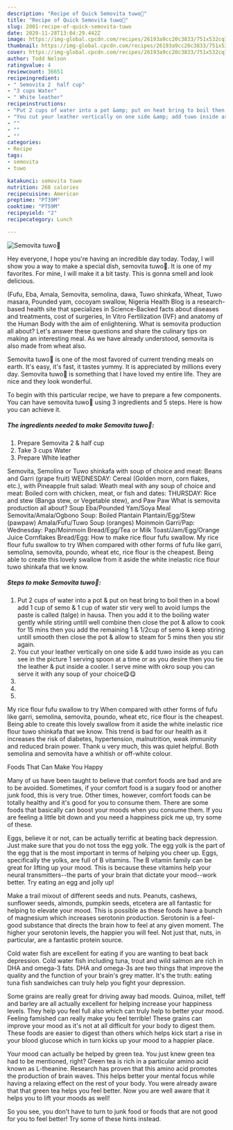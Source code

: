 ```yaml
---
description: "Recipe of Quick Semovita tuwo🍚"
title: "Recipe of Quick Semovita tuwo🍚"
slug: 2001-recipe-of-quick-semovita-tuwo
date: 2020-11-28T13:04:29.442Z
image: https://img-global.cpcdn.com/recipes/26193a9cc20c3833/751x532cq70/semovita-tuwo🍚-recipe-main-photo.jpg
thumbnail: https://img-global.cpcdn.com/recipes/26193a9cc20c3833/751x532cq70/semovita-tuwo🍚-recipe-main-photo.jpg
cover: https://img-global.cpcdn.com/recipes/26193a9cc20c3833/751x532cq70/semovita-tuwo🍚-recipe-main-photo.jpg
author: Todd Nelson
ratingvalue: 4
reviewcount: 36651
recipeingredient:
- " Semovita 2  half cup"
- "3 cups Water"
- " White leather"
recipeinstructions:
- "Put 2 cups of water into a pot &amp; put on heat bring to boil then in a bowl add 1 cup of semo &amp; 1 cup of water stir very well to avoid lumps the paste is called (talge) in hausa. Then you add it to the boiling water gently while stiring untill well combine then close the pot &amp; allow to cook for 15 mins then you add the remaining 1 &amp; 1/2cup of semo &amp; keep stiring untill smooth then close the pot &amp; allow to steam for 5 mins then you stir again."
- "You cut your leather vertically on one side &amp; add tuwo inside as you can see in the picture 1 serving spoon at a time or as you desire then you tie the leather &amp; put inside a cooler. I serve mine with okro soup you can serve it with any soup of your choice😋😋"
- ""
- ""
- ""
categories:
- Recipe
tags:
- semovita
- tuwo

katakunci: semovita tuwo 
nutrition: 268 calories
recipecuisine: American
preptime: "PT39M"
cooktime: "PT59M"
recipeyield: "2"
recipecategory: Lunch

---
```



![Semovita tuwo🍚](https://img-global.cpcdn.com/recipes/26193a9cc20c3833/751x532cq70/semovita-tuwo🍚-recipe-main-photo.jpg)

Hey everyone, I hope you're having an incredible day today. Today, I will show you a way to make a special dish, semovita tuwo🍚. It is one of my favorites. For mine, I will make it a bit tasty. This is gonna smell and look delicious.

(Fufu, Eba, Amala, Semovita, semolina, dawa, Tuwo shinkafa, Wheat, Tuwo masara, Pounded yam, cocoyam swallow, Nigeria Health Blog is a research-based health site that specializes in Science-Backed facts about diseases and treatments, cost of surgeries, In Vitro Fertilization (IVF) and anatomy of the Human Body with the aim of enlightening. What is semovita production all about? Let&#39;s answer these questions and share the culinary tips on making an interesting meal. As we have already understood, semovita is also made from wheat also.

Semovita tuwo🍚 is one of the most favored of current trending meals on earth. It's easy, it's fast, it tastes yummy. It is appreciated by millions every day. Semovita tuwo🍚 is something that I have loved my entire life. They are nice and they look wonderful.


To begin with this particular recipe, we have to prepare a few components. You can have semovita tuwo🍚 using 3 ingredients and 5 steps. Here is how you can achieve it.

<!--inarticleads1-->

##### The ingredients needed to make Semovita tuwo🍚:

1. Prepare  Semovita 2 &amp; half cup
1. Take 3 cups Water
1. Prepare  White leather


Semovita, Semolina or Tuwo shinkafa with soup of choice and meat: Beans and Garri (grape fruit) WEDNESDAY: Cereal (Golden morn, corn flakes, etc.), with Pineapple fruit salad: Weath meal with any soup of choice and meat: Boiled corn with chicken, meat, or fish and dates: THURSDAY: Rice and stew (Banga stew, or Vegetable stew), and Paw Paw What is semovita production all about? Soup Eba/Pounded Yam/Soya Meal Semovita/Amala/Ogbono Soup: Boiled Plantain Plantain/Egg/Stew (pawpaw) Amala/Fufu/Tuwo Soup (oranges) Moinmoin Garri/Pap: Wednesday: Pap/Moinmoin Bread/Egg/Tea or Milk Toast/Jam/Egg/Orange Juice Cornflakes Bread/Egg: How to make rice flour fufu swallow. My rice flour fufu swallow to try When compared with other forms of fufu like garri, semolina, semovita, poundo, wheat etc, rice flour is the cheapest. Being able to create this lovely swallow from it aside the white inelastic rice flour tuwo shinkafa that we know. 

<!--inarticleads2-->

##### Steps to make Semovita tuwo🍚:

1. Put 2 cups of water into a pot &amp; put on heat bring to boil then in a bowl add 1 cup of semo &amp; 1 cup of water stir very well to avoid lumps the paste is called (talge) in hausa. Then you add it to the boiling water gently while stiring untill well combine then close the pot &amp; allow to cook for 15 mins then you add the remaining 1 &amp; 1/2cup of semo &amp; keep stiring untill smooth then close the pot &amp; allow to steam for 5 mins then you stir again.
1. You cut your leather vertically on one side &amp; add tuwo inside as you can see in the picture 1 serving spoon at a time or as you desire then you tie the leather &amp; put inside a cooler. I serve mine with okro soup you can serve it with any soup of your choice😋😋
1. 
1. 
1. 


My rice flour fufu swallow to try When compared with other forms of fufu like garri, semolina, semovita, poundo, wheat etc, rice flour is the cheapest. Being able to create this lovely swallow from it aside the white inelastic rice flour tuwo shinkafa that we know. This trend is bad for our health as it increases the risk of diabetes, hypertension, malnutrition, weak immunity and reduced brain power. Thank u very much, this was quiet helpful. Both semolina and semovita have a whitish or off-white colour. 

Foods That Can Make You Happy


Many of us have been taught to believe that comfort foods are bad and are to be avoided. Sometimes, if your comfort food is a sugary food or another junk food, this is very true. Other times, however, comfort foods can be totally healthy and it's good for you to consume them. There are some foods that basically can boost your moods when you consume them. If you are feeling a little bit down and you need a happiness pick me up, try some of these.

Eggs, believe it or not, can be actually terrific at beating back depression. Just make sure that you do not toss the egg yolk. The egg yolk is the part of the egg that is the most important in terms of helping you cheer up. Eggs, specifically the yolks, are full of B vitamins. The B vitamin family can be great for lifting up your mood. This is because these vitamins help your neural transmitters--the parts of your brain that dictate your mood--work better. Try eating an egg and jolly up!

Make a trail mixout of different seeds and nuts. Peanuts, cashews, sunflower seeds, almonds, pumpkin seeds, etcetera are all fantastic for helping to elevate your mood. This is possible as these foods have a bunch of magnesium which increases serotonin production. Serotonin is a feel-good substance that directs the brain how to feel at any given moment. The higher your serotonin levels, the happier you will feel. Not just that, nuts, in particular, are a fantastic protein source.

Cold water fish are excellent for eating if you are wanting to beat back depression. Cold water fish including tuna, trout and wild salmon are rich in DHA and omega-3 fats. DHA and omega-3s are two things that improve the quality and the function of your brain's grey matter. It's the truth: eating tuna fish sandwiches can truly help you fight your depression. 

Some grains are really great for driving away bad moods. Quinoa, millet, teff and barley are all actually excellent for helping increase your happiness levels. They help you feel full also which can truly help to better your mood. Feeling famished can really make you feel terrible! These grains can improve your mood as it's not at all difficult for your body to digest them. These foods are easier to digest than others which helps kick start a rise in your blood glucose which in turn kicks up your mood to a happier place.

Your mood can actually be helped by green tea. You just knew green tea had to be mentioned, right? Green tea is rich in a particular amino acid known as L-theanine. Research has proven that this amino acid promotes the production of brain waves. This helps better your mental focus while having a relaxing effect on the rest of your body. You were already aware that that green tea helps you feel better. Now you are well aware that it helps you to lift your moods as well!

So you see, you don't have to turn to junk food or foods that are not good for you to feel better! Try  some  of  these  hints  instead.

